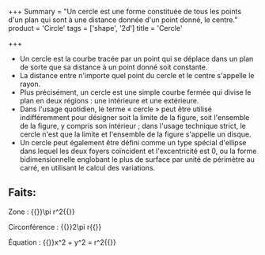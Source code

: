 +++
Summary = "Un cercle est une forme constituée de tous les points d'un plan qui sont à une distance donnée d'un point donné, le centre."
product = 'Circle'
tags = ['shape', '2d']
title = 'Cercle'

+++

* Un cercle est la courbe tracée par un point qui se déplace dans un plan de sorte que sa distance à un point donné soit constante.
* La distance entre n'importe quel point du cercle et le centre s'appelle le rayon.
* Plus précisément, un cercle est une simple courbe fermée qui divise le plan en deux régions : une intérieure et une extérieure.
* Dans l'usage quotidien, le terme « cercle » peut être utilisé indifféremment pour désigner soit la limite de la figure, soit l'ensemble de la figure, y compris son intérieur ; dans l'usage technique strict, le cercle n'est que la limite et l'ensemble de la figure s'appelle un disque.
* Un cercle peut également être défini comme un type spécial d'ellipse dans lequel les deux foyers coïncident et l'excentricité est 0, ou la forme bidimensionnelle englobant le plus de surface par unité de périmètre au carré, en utilisant le calcul des variations.

Faits:
------

Zone : {{<latex>}}\pi r^2{{</latex>}}

Circonférence : {{<latex>}}2\pi r{{</latex>}}

Équation : {{<latex>}}x^2 + y^2 = r^2{{</latex>}}

